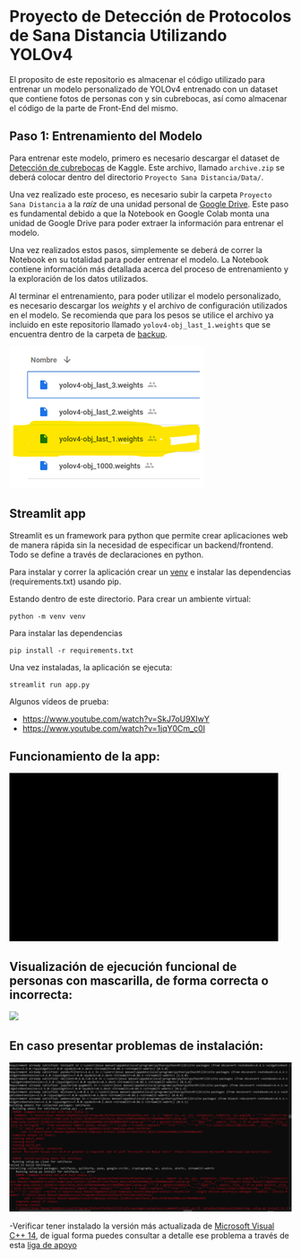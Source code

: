 # Proyecto de Detección de Protocolos de Sana Distancia Utilizando YOLOv4
El proposito de este repositorio es almacenar el código utilizado para entrenar un modelo personalizado de YOLOv4 entrenado con un dataset que contiene fotos de personas con y sin cubrebocas, así como almacenar el código de la parte de Front-End del mismo.

## Paso 1: Entrenamiento del Modelo
Para entrenar este modelo, primero es necesario descargar el dataset de [Detección de cubrebocas](https://www.kaggle.com/andrewmvd/face-mask-detection) de Kaggle. Este archivo, llamado `archive.zip` se deberá colocar dentro del directorio `Proyecto Sana Distancia/Data/`.

Una vez realizado este proceso, es necesario subir la carpeta `Proyecto Sana Distancia` a la *raíz* de una unidad personal de [Google Drive](https://www.drive.google.com/). Este paso es fundamental debido a que la Notebook en Google Colab monta una unidad de Google Drive para poder extraer la información para entrenar el modelo.

Una vez realizados estos pasos, simplemente se deberá de correr la Notebook en su totalidad para poder entrenar el modelo. La Notebook contiene información más detallada acerca del proceso de entrenamiento y la exploración de los datos utilizados.

Al terminar el entrenamiento, para poder utilizar el modelo personalizado, es necesario descargar los *weights* y el archivo de configuración utilizados en el modelo. Se recomienda que para los pesos se utilice el archivo ya incluido en este repositorio llamado `yolov4-obj_last_1.weights` que se encuentra dentro de la carpeta de [backup](https://github.com/Tecnologias-Emergentes-Equipo2/Proyecto2/tree/main/Proyecto%20Sana%20Distancia/backup).

![img1](./imgs/003.png)

## Streamlit app

Streamlit es un framework para python que permite crear aplicaciones web de manera rápida sin la necesidad de especificar un backend/frontend. Todo se define a través de declaraciones en python. 

Para instalar y correr la aplicación crear un [venv](https://docs.python.org/3/tutorial/venv.html) e instalar las dependencias (requirements.txt) usando pip.

Estando dentro de este directorio. Para crear un ambiente virtual:

```
python -m venv venv
```

Para instalar las dependencias
```
pip install -r requirements.txt
```

Una vez instaladas, la aplicación se ejecuta:
```
streamlit run app.py
```

Algunos vídeos de prueba: 
 * https://www.youtube.com/watch?v=SkJ7oU9XIwY
 * https://www.youtube.com/watch?v=1jqY0Cm_c0I 




## Funcionamiento de la app:
![](./imgs/001.gif)

## Visualización de ejecución funcional de personas con mascarilla, de forma correcta o incorrecta: 
![](./imgs/002.png)

## En caso presentar problemas de instalación:

![img1](./imgs/004.png)

-Verificar tener instalado la versión más actualizada de [Microsoft Visual C++ 14](https://visualstudio.microsoft.com/es/visual-cpp-build-tools/), de igual forma puedes consultar a detalle ese problema a través de esta [liga de apoyo](https://docs.microsoft.com/en-us/answers/questions/136595/error-microsoft-visual-c-140-or-greater-is-require.html)
